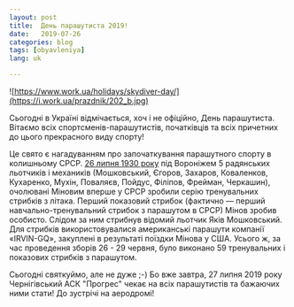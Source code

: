 ```yaml
---
layout: post
title:  День парашутиста 2019!
date:   2019-07-26
categories: blog
tags: [obyavleniya]
lang: uk

---
```

![https://www.work.ua/holidays/skydiver-day/](https://i.work.ua/prazdnik/202_b.jpg)

Сьогодні в Україні відмічається, хоч і не офіційно, День парашутиста. Вітаємо всіх
спортсменів-парашутистів, початківців та всіх причетних до цього прекрасного виду
спорту!

Це свято є нагадуванням про започаткування парашутного спорту в колишньому СРСР.
[26 липня 1930 року](https://uk.wikipedia.org/wiki/%D0%94%D0%B5%D0%BD%D1%8C_%D0%BF%D0%B0%D1%80%D0%B0%D1%88%D1%83%D1%82%D0%B8%D1%81%D1%82%D0%B0)
під Вороніжем 5 радянських льотчиків і механиків (Мошковський, Єгоров, 3ахаров,
Коваленков, Кухаренко, Мухін, Поваляєв, Пойдус, Філіпов, Фрейман, Черкашин),
очолювані Міновим вперше у СРСР зробили серію тренувальних стрибків з літака.
Перший показовий стрибок (фактично — перший навчально-тренувальний стрибок з
парашутом в СРСР) Мінов зробив особисто. Слідом за ним стрибнув відомий льотчик
Яків Мошковський. Для стрибків використовувалися американські парашути компанії
«IRVIN-GQ», закуплені в результаті поїздки Мінова у США. Усього ж, за час
проведення зборів 26 - 29 червня, було виконано 59 тренувальних і показових
стрибків з парашутом.

Сьогодні святкуймо, але не дуже ;-) Бо вже завтра, 27 липня 2019 року
Чернігівський АСК "Прогрес" чекає на всіх парашутистів та бажаючих ними стати!
До зустрічі на аеродромі!
